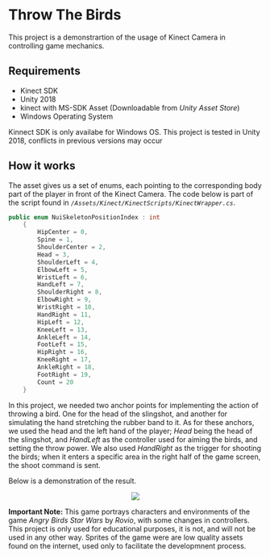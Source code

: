 Throw The Birds
=======================
This project is a demonstrartion of the usage of Kinect Camera in controlling game mechanics.

Requirements
------------

- Kinect SDK
- Unity 2018
- kinect with MS-SDK Asset (Downloadable from *Unity Asset Store*)
- Windows Operating System

Kinnect SDK is only availabe for Windows OS.
This project is tested in Unity 2018, conflicts in previous versions may occur

How it works
------------
The asset gives us a set of enums, each pointing to the corresponding body part of the player in front of the Kinect Camera. The code below is part of the script found in *`/Assets/Kinect/KinectScripts/KinectWrapper.cs`*.
```C# 
public enum NuiSkeletonPositionIndex : int
    {
        HipCenter = 0,
        Spine = 1,
        ShoulderCenter = 2,
        Head = 3,
        ShoulderLeft = 4,
        ElbowLeft = 5,
        WristLeft = 6,
        HandLeft = 7,
        ShoulderRight = 8,
        ElbowRight = 9,
        WristRight = 10,
        HandRight = 11,
        HipLeft = 12,
        KneeLeft = 13,
        AnkleLeft = 14,
        FootLeft = 15,
        HipRight = 16,
        KneeRight = 17,
        AnkleRight = 18,
        FootRight = 19,
        Count = 20
    }
```
In this project, we needed two anchor points for implementing the action of throwing a bird. One for the head of the slingshot, and another for simulating the hand stretching the rubber band to it.
As for these anchors, we used the head and the left hand of the player; *Head* being the head of the slingshot, and *HandLeft* as the controller used for aiming the birds, and setting the throw power.
We also used *HandRight* as the trigger for shooting the birds; when it enters a specific area in the right half of the game screen, the shoot command is sent.

Below is a demonstration of the result.
<div align="center">
  <img src="/demonstration/AngryBirds-Kinnect.gif">
</div>

**Important Note:** This game portrays characters and environments of the game *Angry Birds Star Wars* by *Rovio*, with some changes in controllers. This project is only used for educational purposes, it is not, and will not be used in any other way. Sprites of the game were are low quality assets found on the internet, used only to facilitate the developmnent process.
